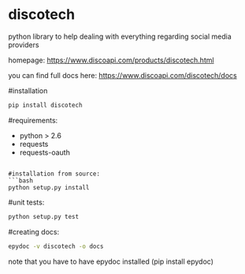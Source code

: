 discotech
========

python library to help dealing with everything regarding social media providers

homepage: https://www.discoapi.com/products/discotech.html

you can find full docs here: https://www.discoapi.com/discotech/docs



#installation
```bash
pip install discotech
```

#requirements:
- python > 2.6
- requests 
- requests-oauth
```

#installation from source:
```bash
python setup.py install
```

#unit tests:
```bash
python setup.py test
```

#creating docs:
```bash
epydoc -v discotech -o docs
```

note that you have to have epydoc installed (pip install epydoc)
